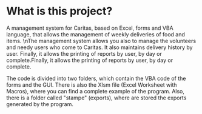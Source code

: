 # What is this project?
A management system for Caritas, based on Excel, forms and VBA language, that allows the management of weekly deliveries of food and items.
\nThe management system allows you also to manage the volunteers and needy users who come to Caritas.
It also maintains delivery history by user.
Finally, it allows the printing of reports by user, by day or complete.Finally, it allows the printing of reports by user, by day or complete.

The code is divided into two folders, which contain the VBA code of the forms and the GUI.
There is also the Xlsm file (Excel Worksheet with Macros), where you can find a complete example of the program.
Also, there is a folder called "stampe" (exports), where are stored the exports generated by the program.